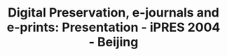 ---
abstract: null
creators:
- Beagrie, Neil
date: null
document_url: https://services.phaidra.univie.ac.at/api/object/o:295000/download
grand_parent: iPRES
institutions: []
keywords:
- beijing
landing_page_url: https://phaidra.univie.ac.at/o:295000
language: eng
layout: publication
license: CC BY-SA 3.0 AT
notes_url: null
parent: iPRES 2004
presentation_url: null
size: 175446
source_name: iPRES
title: 'Digital Preservation, e-journals and e-prints: Presentation - iPRES 2004 -
  Beijing'
type: paper
year: 2004
---